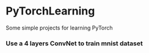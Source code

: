 # PyTorchLearning
Some simple projects for learning PyTorch
### Use a 4 layers ConvNet to train mnist dataset
